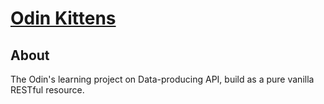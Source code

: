 # [Odin Kittens](https://www.theodinproject.com/courses/ruby-on-rails/lessons/apis?ref=lnav#project-1-building-a-simple-kittens-api)

## About
The Odin's learning project on Data-producing API, build as a pure vanilla RESTful resource.
